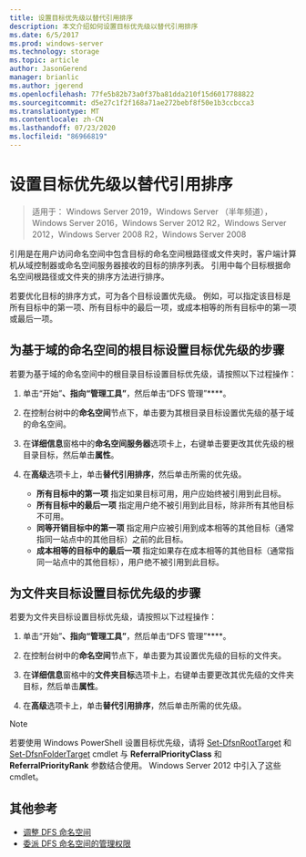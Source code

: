 ```yaml
---
title: 设置目标优先级以替代引用排序
description: 本文介绍如何设置目标优先级以替代引用排序
ms.date: 6/5/2017
ms.prod: windows-server
ms.technology: storage
ms.topic: article
author: JasonGerend
manager: brianlic
ms.author: jgerend
ms.openlocfilehash: 77fe5b82b73a0f37ba81dda210f15d6017788822
ms.sourcegitcommit: d5e27c1f2f168a71ae272bebf8f50e1b3ccbcca3
ms.translationtype: MT
ms.contentlocale: zh-CN
ms.lasthandoff: 07/23/2020
ms.locfileid: "86966819"
---
```

# <a name="set-target-priority-to-override-referral-ordering"></a>设置目标优先级以替代引用排序

> 适用于： Windows Server 2019，Windows Server （半年频道），Windows Server 2016，Windows Server 2012 R2，Windows Server 2012，Windows Server 2008 R2，Windows Server 2008

引用是在用户访问命名空间中包含目标的命名空间根路径或文件夹时，客户端计算机从域控制器或命名空间服务器接收的目标的排序列表。 引用中每个目标根据命名空间根路径或文件夹的排序方法进行排序。

若要优化目标的排序方式，可为各个目标设置优先级。 例如，可以指定该目标是所有目标中的第一项、所有目标中的最后一项，或成本相等的所有目标中的第一项或最后一项。

## <a name="to-set-target-priority-on-a-root-target-for-a-domain-based-namespace"></a>为基于域的命名空间的根目标设置目标优先级的步骤

若要为基于域的命名空间中的根目录目标设置目标优先级，请按照以下过程操作：

1.  单击“开始”****、指向“管理工具”****，然后单击“DFS 管理”****。

2.  在控制台树中的**命名空间**节点下，单击要为其根目录目标设置优先级的基于域的命名空间。

3.  在**详细信息**窗格中的**命名空间服务器**选项卡上，右键单击要更改其优先级的根目录目标，然后单击**属性**。

4.  在**高级**选项卡上，单击**替代引用排序**，然后单击所需的优先级。

    -   **所有目标中的第一项** 指定如果目标可用，用户应始终被引用到此目标。
    -   **所有目标中的最后一项** 指定用户绝不被引用到此目标，除非所有其他目标不可用。
    -   **同等开销目标中的第一项** 指定用户应被引用到成本相等的其他目标（通常指同一站点中的其他目标）之前的此目标。
    -   **成本相等的目标中的最后一项** 指定如果存在成本相等的其他目标（通常指同一站点中的其他目标），用户绝不被引用到此目标。

## <a name="to-set-target-priority-on-a-folder-target"></a>为文件夹目标设置目标优先级的步骤

若要为文件夹目标设置目标优先级，请按照以下过程操作：

1.  单击“开始”****、指向“管理工具”****，然后单击“DFS 管理”****。

2.  在控制台树中的**命名空间**节点下，单击要为其设置优先级的目标的文件夹。

3.  在**详细信息**窗格中的**文件夹目标**选项卡上，右键单击要更改其优先级的文件夹目标，然后单击**属性**。

4.  在**高级**选项卡上，单击**替代引用排序**，然后单击所需的优先级。

> [!NOTE]
> 若要使用 Windows PowerShell 设置目标优先级，请将 [Set-DfsnRootTarget](/powershell/module/dfsr/update-dfsrconfigurationfromad?view=win10-ps) 和 [Set-DfsnFolderTarget](/powershell/module/dfsr/update-dfsrconfigurationfromad?view=win10-ps) cmdlet 与 **ReferralPriorityClass** 和 **ReferralPriorityRank** 参数结合使用。 Windows Server 2012 中引入了这些 cmdlet。

## <a name="additional-references"></a>其他参考

-   [调整 DFS 命名空间](tuning-dfs-namespaces.md)
-   [委派 DFS 命名空间的管理权限](delegate-management-permissions-for-dfs-namespaces.md)
